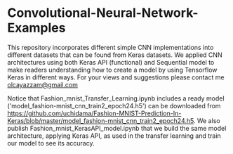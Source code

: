 # Convolutional-Neural-Network-Examples
This repository incorporates different simple CNN implementations into different datasets that can be found from Keras datasets. We applied CNN architectures using both Keras API (functional) and Sequential model to make readers understanding how to create a model by using Tensorflow Keras in different ways.
For your views and suggestions please contact me olcayazzam@gmail.com

Notice that Fashion_mnist_Transfer_Learning.ipynb includes a ready model ('model_fashion-mnist_cnn_train2_epoch24.h5') can be downloaded from https://github.com/uchidama/Fashion-MNIST-Prediction-In-Keras/blob/master/model_fashion-mnist_cnn_train2_epoch24.h5. We also publish Fashion_mnist_KerasAPI_model.ipynb that we build the same model architecture, applying Keras API, as used in the transfer learning and train our model to see its accuracy.

